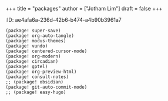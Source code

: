 +++
title = "packages"
author = ["Jotham Lim"]
draft = false
+++

:ID:       ae4afa6a-236d-42b6-b474-a4b90b3961a7

```emacs-lisp
(package! super-save)
(package! org-auto-tangle)
(package! modus-themes)
(package! vundo)
(package! centered-cursor-mode)
(package! org-modern)
(package! circadian)
(package! gptel)
(package! org-preview-html)
(package! consult-notes)
;; (package! obsidian)
(package! git-auto-commit-mode)
;; (package! easy-hugo)
```
